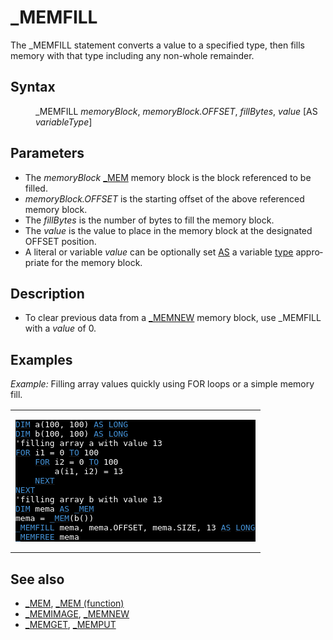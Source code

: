 <style>pre.codeide, pre.outputfixed, .outputcrt0 { background-color: #000 !important; color: #FFF !important; }</style><!DOCTYPE html>
<html class="client-nojs" dir="ltr" lang="en">
<head>
<title>_MEMFILL - QB64 Phoenix Edition Wiki</title>
</head>
<body class="mediawiki ltr sitedir-ltr mw-hide-empty-elt ns-0 ns-subject page-MEMFILL rootpage-MEMFILL skin-vector action-view skin-vector-legacy vector-feature-language-in-header-enabled vector-feature-language-in-main-page-header-disabled vector-feature-language-alert-in-sidebar-disabled vector-feature-sticky-header-disabled vector-feature-sticky-header-edit-disabled vector-feature-table-of-contents-disabled vector-feature-visual-enhancement-next-disabled">
<div class="mw-body" id="content" role="main">
<a id="top"></a>
<h1 class="firstHeading mw-first-heading" id="firstHeading">_MEMFILL</h1>
<div class="vector-body" id="bodyContent">
<div class="mw-body-content mw-content-ltr" dir="ltr" id="mw-content-text" lang="en"><div class="mw-parser-output"><p>The <a class="mw-selflink selflink">_MEMFILL</a> statement converts a value to a specified type, then fills memory with that type including any non-whole remainder.
</p>
<h2><span class="mw-headline" id="Syntax">Syntax</span></h2>
<dl><dd><a class="mw-selflink selflink">_MEMFILL</a> <i>memoryBlock</i>, <i>memoryBlock.OFFSET</i>, <i>fillBytes</i>, <i>value</i> [AS <i>variableType</i>]</dd></dl>
<p>
</p>
<h2><span class="mw-headline" id="Parameters">Parameters</span></h2>
<ul><li>The <i>memoryBlock</i> <a href="MEM" title="MEM">_MEM</a> memory block is the block referenced to be filled.</li>
<li><i>memoryBlock.OFFSET</i> is the starting offset of the above referenced memory block.</li>
<li>The <i>fillBytes</i> is the number of bytes to fill the memory block.</li>
<li>The <i>value</i> is the value to place in the memory block at the designated OFFSET position.</li>
<li>A literal or variable <i>value</i> can be optionally set <a href="AS" title="AS">AS</a> a variable <a href="Variable_Types" title="Variable Types">type</a> appropriate for the memory block.</li></ul>
<p>
</p>
<h2><span class="mw-headline" id="Description">Description</span></h2>
<ul><li>To clear previous data from a <a href="MEMNEW" title="MEMNEW">_MEMNEW</a> memory block, use _MEMFILL with a <i>value</i> of 0.</li></ul>
<p>
</p>
<h2><span class="mw-headline" id="Examples">Examples</span></h2>
<p><i>Example:</i> Filling array values quickly using FOR loops or a simple memory fill.
</p>
<table cellpadding="15px" width="100%">
<tbody><tr>
<td><pre class="codeide"><a href="DIM" title="DIM"><span style="color:#4593D8;">DIM</span></a> a(100, 100) <a href="AS" title="AS"><span style="color:#4593D8;">AS</span></a> <a href="LONG" title="LONG"><span style="color:#4593D8;">LONG</span></a>
<a href="DIM" title="DIM"><span style="color:#4593D8;">DIM</span></a> b(100, 100) <a href="AS" title="AS"><span style="color:#4593D8;">AS</span></a> <a href="LONG" title="LONG"><span style="color:#4593D8;">LONG</span></a>
'filling array a with value 13
<a href="FOR...NEXT" title="FOR...NEXT"><span style="color:#4593D8;">FOR</span></a> i1 = 0 <a href="TO" title="TO"><span style="color:#4593D8;">TO</span></a> 100
    <a href="FOR...NEXT" title="FOR...NEXT"><span style="color:#4593D8;">FOR</span></a> i2 = 0 <a href="TO" title="TO"><span style="color:#4593D8;">TO</span></a> 100
        a(i1, i2) = 13
    <a href="NEXT" title="NEXT"><span style="color:#4593D8;">NEXT</span></a>
<a href="NEXT" title="NEXT"><span style="color:#4593D8;">NEXT</span></a>
'filling array b with value 13
<a href="DIM" title="DIM"><span style="color:#4593D8;">DIM</span></a> mema <a href="AS" title="AS"><span style="color:#4593D8;">AS</span></a> <a href="MEM" title="MEM"><span style="color:#4593D8;">_MEM</span></a>
mema = <a href="MEM_(function)" title="MEM (function)"><span style="color:#4593D8;">_MEM</span></a>(b())
<a class="mw-selflink selflink"><span style="color:#4593D8;">_MEMFILL</span></a> mema, mema.OFFSET, mema.SIZE, 13 <a href="AS" title="AS"><span style="color:#4593D8;">AS</span></a> <a href="LONG" title="LONG"><span style="color:#4593D8;">LONG</span></a>
<a href="MEMFREE" title="MEMFREE"><span style="color:#4593D8;">_MEMFREE</span></a> mema
</pre>
</td></tr></tbody></table>
<p>
</p>
<h2><span class="mw-headline" id="See_also">See also</span></h2>
<ul><li><a href="MEM" title="MEM">_MEM</a>, <a href="MEM_(function)" title="MEM (function)">_MEM (function)</a></li>
<li><a href="MEMIMAGE" title="MEMIMAGE">_MEMIMAGE</a>, <a href="MEMNEW" title="MEMNEW">_MEMNEW</a></li>
<li><a href="MEMGET" title="MEMGET">_MEMGET</a>, <a href="MEMPUT" title="MEMPUT">_MEMPUT</a></li></ul>
<p>
</p>
<!-- 
NewPP limit report
Cached time: 20240715062400
Cache expiry: 86400
Reduced expiry: false
Complications: [show‐toc]
CPU time usage: 0.035 seconds
Real time usage: 0.045 seconds
Preprocessor visited node count: 208/1000000
Post‐expand include size: 1828/2097152 bytes
Template argument size: 275/2097152 bytes
Highest expansion depth: 3/100
Expensive parser function count: 0/100
Unstrip recursion depth: 0/20
Unstrip post‐expand size: 0/5000000 bytes
-->
<!--
Transclusion expansion time report (%,ms,calls,template)
100.00%   27.175      1 -total
 12.33%    3.350     20 Template:Cl
 10.33%    2.806      1 Template:PageSyntax
  9.47%    2.574     11 Template:Parameter
  8.74%    2.375      1 Template:CodeStart
  8.31%    2.257      1 Template:PageParameters
  8.18%    2.222      1 Template:PageDescription
  8.10%    2.202      1 Template:PageNavigation
  8.02%    2.180      1 Template:PageSeeAlso
  7.53%    2.047      1 Template:PageExamples
-->
<!-- Saved in parser cache with key qb64pnix_mw19894-mwmb_:pcache:idhash:179-0!canonical and timestamp 20240715062400 and revision id 8711.
 -->
</div>
</div>
</div>
</div>
</body>
</html>